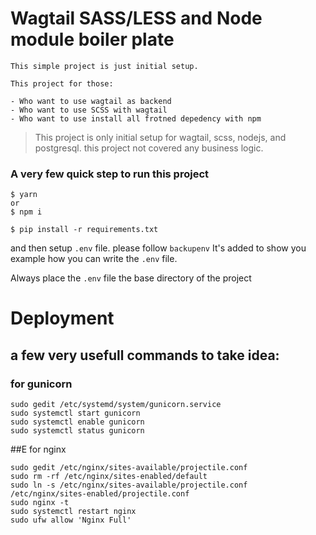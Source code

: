 # Wagtail SASS/LESS and Node module boiler plate

```
This simple project is just initial setup.

This project for those:

- Who want to use wagtail as backend
- Who want to use SCSS with wagtail
- Who want to use install all frotned depedency with npm
```



> This project is only initial setup for wagtail, scss, nodejs, and postgresql. this project not covered any business logic.


### A very few quick step to run this project

```
$ yarn
or 
$ npm i

$ pip install -r requirements.txt

```

and then setup `.env` file. please follow `backupenv` It's added to show you example how you can write the `.env` file.

Always place the `.env` file the base directory of the project



# Deployment


## a few very usefull commands to take idea:

### for gunicorn

```
sudo gedit /etc/systemd/system/gunicorn.service
sudo systemctl start gunicorn
sudo systemctl enable gunicorn
sudo systemctl status gunicorn
```


##E for nginx
```
sudo gedit /etc/nginx/sites-available/projectile.conf
sudo rm -rf /etc/nginx/sites-enabled/default
sudo ln -s /etc/nginx/sites-available/projectile.conf /etc/nginx/sites-enabled/projectile.conf
sudo nginx -t
sudo systemctl restart nginx
sudo ufw allow 'Nginx Full'
```


